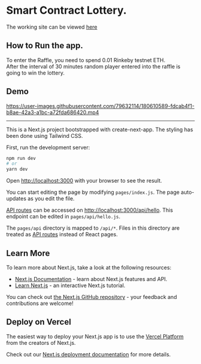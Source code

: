# Smart Contract Lottery.

The working site can be viewed [here](https://wispy-snow-6604.on.fleek.co/) 

## How to Run the app.

To enter the Raffle, you need to spend 0.01 Rinkeby testnet ETH. <br />
After the interval of 30 minutes random player entered into the raffle is going to win the lottery. <br />

## Demo 


https://user-images.githubusercontent.com/79632114/180610589-fdcab4f1-b8ae-42a3-a1bc-a72fda686420.mp4

***

This is a Next.js project bootstrapped with create-next-app. The styling has been done using Tailwind CSS.

First, run the development server:

```bash
npm run dev
# or
yarn dev
```

Open [http://localhost:3000](http://localhost:3000) with your browser to see the result.

You can start editing the page by modifying `pages/index.js`. The page auto-updates as you edit the file.

[API routes](https://nextjs.org/docs/api-routes/introduction) can be accessed on [http://localhost:3000/api/hello](http://localhost:3000/api/hello). This endpoint can be edited in `pages/api/hello.js`.

The `pages/api` directory is mapped to `/api/*`. Files in this directory are treated as [API routes](https://nextjs.org/docs/api-routes/introduction) instead of React pages.

## Learn More

To learn more about Next.js, take a look at the following resources:

- [Next.js Documentation](https://nextjs.org/docs) - learn about Next.js features and API.
- [Learn Next.js](https://nextjs.org/learn) - an interactive Next.js tutorial.

You can check out [the Next.js GitHub repository](https://github.com/vercel/next.js/) - your feedback and contributions are welcome!

## Deploy on Vercel

The easiest way to deploy your Next.js app is to use the [Vercel Platform](https://vercel.com/new?utm_medium=default-template&filter=next.js&utm_source=create-next-app&utm_campaign=create-next-app-readme) from the creators of Next.js.

Check out our [Next.js deployment documentation](https://nextjs.org/docs/deployment) for more details.

